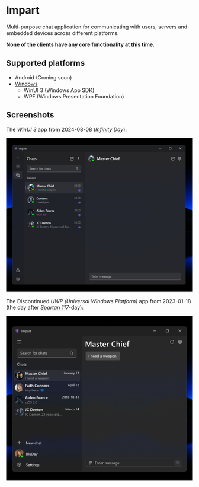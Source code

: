 # Impart

Multi-purpose chat application for communicating with users, servers and embedded devices across different platforms.

**None of the clients have any core functionality at this time.**

## Supported platforms

* Android (Coming soon)
* [Windows](https://github.com/BluDay/impart-app-windows)
  - WinUI 3 (Windows App SDK)
  - WPF (Windows Presentation Foundation)

## Screenshots

The _WinUI 3_ app from 2024-08-08 ([_Infinity Day_](https://www.google.se/search?q=infinity+day)):

<img src="/assets/screenshots/2.png?raw=true" width="800"/>

The Discontinued _UWP (Universal Windows Platform)_ app from 2023-01-18 (the day after [_Spartan 117_](https://www.bing.com/images/search?q=spartan%20117)-day):

<img src="/assets/screenshots/0.png?raw=true" width="650"/>
